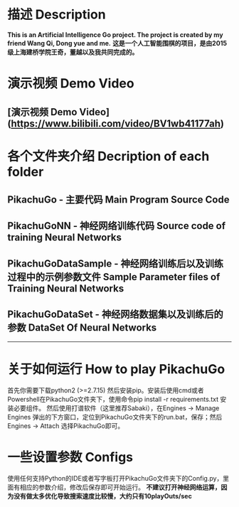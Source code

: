 # 描述 Description
**This is an Artificial Intelligence Go project. The project is created by my friend Wang Qi, Dong yue and me.**
**这是一个人工智能围棋的项目，是由2015级上海建桥学院王奇，董越以及我共同完成的。**
# 演示视频 Demo Video
[演示视频 Demo Video] (https://www.bilibili.com/video/BV1wb41177ah)
---
# 各个文件夹介绍 Decription of each folder
## PikachuGo - 主要代码 Main Program Source Code
## PikachuGoNN - 神经网络训练代码 Source code of training Neural Networks
## PikachuGoDataSample - 神经网络训练后以及训练过程中的示例参数文件 Sample Parameter files of Training Neural Networks
## PikachuGoDataSet - 神经网络数据集以及训练后的参数 DataSet Of Neural Networks
---
# 关于如何运行 How to play PikachuGo
首先你需要下载python2 (>=2.7.15) 然后安装pip。安装后使用cmd或者Powershell在PikachuGo文件夹下，使用命令pip install -r requirements.txt 安装必要组件。
然后使用打谱软件（这里推荐Sabaki），在Engines -> Manage Engines 弹出的下方窗口，定位到PikachuGo文件夹下的run.bat，保存；然后Engines -> Attach 选择PikachuGo即可。

# 一些设置参数 Configs
使用任何支持Python的IDE或者写字板打开PikachuGo文件夹下的Config.py，里面有相应的参数介绍，修改后保存即可开始运行。
**不建议打开神经网络运算，因为没有做太多优化导致搜索速度比较慢，大约只有10playOuts/sec**




